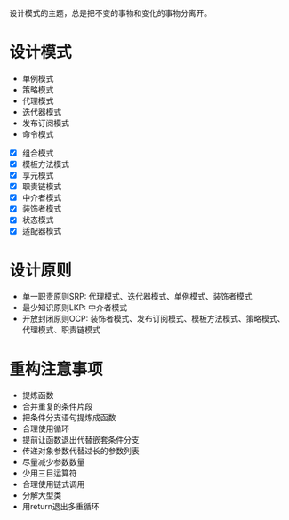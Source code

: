 设计模式的主题，总是把不变的事物和变化的事物分离开。

# 设计模式

* 单例模式
* 策略模式
* 代理模式
* 迭代器模式
* 发布订阅模式
* 命令模式

- [x] 组合模式
- [x] 模板方法模式
- [x] 享元模式
- [x] 职责链模式
- [x] 中介者模式
- [x] 装饰者模式
- [x] 状态模式
- [x] 适配器模式

# 设计原则

* 单一职责原则SRP: 代理模式、迭代器模式、单例模式、装饰者模式
* 最少知识原则LKP: 中介者模式
* 开放封闭原则OCP: 装饰者模式、发布订阅模式、模板方法模式、策略模式、代理模式、职责链模式

# 重构注意事项

* 提炼函数
* 合并重复的条件片段
* 把条件分支语句提炼成函数
* 合理使用循环
* 提前让函数退出代替嵌套条件分支
* 传递对象参数代替过长的参数列表
* 尽量减少参数数量
* 少用三目运算符
* 合理使用链式调用
* 分解大型类
* 用return退出多重循环
